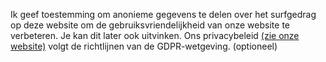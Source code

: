 Ik geef toestemming om anonieme gegevens te delen over het surfgedrag op deze website om de gebruiksvriendelijkheid van onze website te verbeteren. Je kan dit later ook uitvinken. Ons privacybeleid [(zie onze website)](https://www.goodplanet.be/docs/gpb/05_Privacyverklaring-GoodPlanet-NL_20181017.pdf) volgt de richtlijnen van de GDPR-wetgeving. (optioneel)
